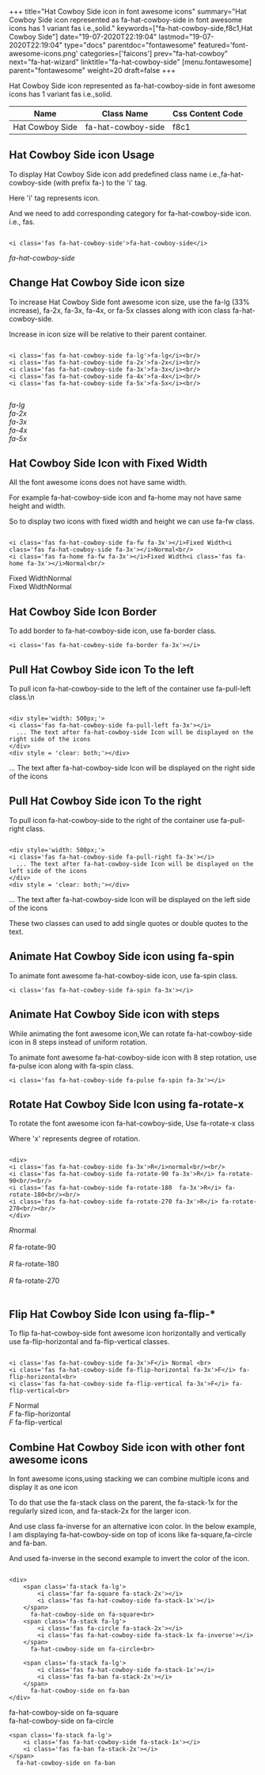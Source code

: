 +++
title="Hat Cowboy Side icon in font awesome icons"
summary="Hat Cowboy Side icon represented as fa-hat-cowboy-side in font awesome icons has 1 variant fas i.e.,solid."
keywords=["fa-hat-cowboy-side,f8c1,Hat Cowboy Side"]
date="19-07-2020T22:19:04"
lastmod="19-07-2020T22:19:04"
type="docs"
parentdoc="fontawesome"
featured='font-awesome-icons.png'
categories=['faicons']
prev="fa-hat-cowboy"
next="fa-hat-wizard"
linktitle="fa-hat-cowboy-side"
[menu.fontawesome]
parent="fontawesome"
weight=20
draft=false
+++


Hat Cowboy Side icon represented as fa-hat-cowboy-side in font awesome icons has 1 variant fas i.e.,solid.

<div class='table-responsive'><table class='table'><thead><tr><th>Name</th><th>Class Name</th><th>Css Content Code</th></tr></thead><tbody><tr><td>Hat Cowboy Side</td><td>fa-hat-cowboy-side</td><td>f8c1</td></tr></tbody></table></div>



## Hat Cowboy Side icon Usage

To display Hat Cowboy Side icon add predefined class name i.e.,fa-hat-cowboy-side (with prefix fa-) to the 'i' tag.

Here 'i' tag represents icon.

And we need to add corresponding category for fa-hat-cowboy-side icon. i.e., fas.


```

<i class='fas fa-hat-cowboy-side'>fa-hat-cowboy-side</i>
```

<i class='fas fa-hat-cowboy-side'>fa-hat-cowboy-side</i>




## Change Hat Cowboy Side icon size
To increase Hat Cowboy Side font awesome icon size, use the fa-lg (33% increase), fa-2x, fa-3x, fa-4x, or fa-5x classes along with icon class fa-hat-cowboy-side.

Increase in icon size will be relative to their parent container. 

```

<i class='fas fa-hat-cowboy-side fa-lg'>fa-lg</i><br/>
<i class='fas fa-hat-cowboy-side fa-2x'>fa-2x</i><br/>
<i class='fas fa-hat-cowboy-side fa-3x'>fa-3x</i><br/>
<i class='fas fa-hat-cowboy-side fa-4x'>fa-4x</i><br/>
<i class='fas fa-hat-cowboy-side fa-5x'>fa-5x</i><br/>
            
```

<i class='fas fa-hat-cowboy-side fa-lg'>fa-lg</i><br/>
<i class='fas fa-hat-cowboy-side fa-2x'>fa-2x</i><br/>
<i class='fas fa-hat-cowboy-side fa-3x'>fa-3x</i><br/>
<i class='fas fa-hat-cowboy-side fa-4x'>fa-4x</i><br/>
<i class='fas fa-hat-cowboy-side fa-5x'>fa-5x</i><br/>
            



## Hat Cowboy Side Icon with Fixed Width 

All the font awesome icons does not have same width.

For example fa-hat-cowboy-side icon and fa-home may not have same height and width.

So to display two icons with fixed width and height we can use fa-fw class.


```

<i class='fas fa-hat-cowboy-side fa-fw fa-3x'></i>Fixed Width<i class='fas fa-hat-cowboy-side fa-3x'></i>Normal<br/>
<i class='fas fa-home fa-fw fa-3x'></i>Fixed Width<i class='fas fa-home fa-3x'></i>Normal<br/>
```

<i class='fas fa-hat-cowboy-side fa-fw fa-3x'></i>Fixed Width<i class='fas fa-hat-cowboy-side fa-3x'></i>Normal<br/>
<i class='fas fa-home fa-fw fa-3x'></i>Fixed Width<i class='fas fa-home fa-3x'></i>Normal<br/>



## Hat Cowboy Side Icon Border 

To add border to fa-hat-cowboy-side icon, use fa-border class.


```
<i class='fas fa-hat-cowboy-side fa-border fa-3x'></i>

```
<i class='fas fa-hat-cowboy-side fa-border fa-3x'></i>





## Pull Hat Cowboy Side icon To the left

To pull icon fa-hat-cowboy-side to the left of the container use fa-pull-left class.\n

```

<div style='width: 500px;'>
<i class='fas fa-hat-cowboy-side fa-pull-left fa-3x'></i>
  ... The text after fa-hat-cowboy-side Icon will be displayed on the right side of the icons
</div>
<div style = 'clear: both;'></div>
```

<div style='width: 500px;'>
<i class='fas fa-hat-cowboy-side fa-pull-left fa-3x'></i>
  ... The text after fa-hat-cowboy-side Icon will be displayed on the right side of the icons
</div>
<div style = 'clear: both;'></div>




## Pull Hat Cowboy Side icon To the right
To pull icon fa-hat-cowboy-side to the right of the container use fa-pull-right class.

```

<div style='width: 500px;'>
<i class='fas fa-hat-cowboy-side fa-pull-right fa-3x'></i>
  ... The text after fa-hat-cowboy-side Icon will be displayed on the left side of the icons
</div>
<div style = 'clear: both;'></div>
```

<div style='width: 500px;'>
<i class='fas fa-hat-cowboy-side fa-pull-right fa-3x'></i>
  ... The text after fa-hat-cowboy-side Icon will be displayed on the left side of the icons
</div>
<div style = 'clear: both;'></div>

These two classes can used to add single quotes or double quotes to the text.


## Animate Hat Cowboy Side icon using fa-spin
To animate font awesome fa-hat-cowboy-side icon, use fa-spin class.

```
<i class='fas fa-hat-cowboy-side fa-spin fa-3x'></i>
```
<i class='fas fa-hat-cowboy-side fa-spin fa-3x'></i>




## Animate Hat Cowboy Side icon with steps
While animating the font awesome icon,We can rotate fa-hat-cowboy-side icon in 8 steps instead of uniform rotation.

To animate font awesome fa-hat-cowboy-side icon with 8 step rotation, use fa-pulse icon along with fa-spin class.


```
<i class='fas fa-hat-cowboy-side fa-pulse fa-spin fa-3x'></i>

```
<i class='fas fa-hat-cowboy-side fa-pulse fa-spin fa-3x'></i>





## Rotate Hat Cowboy Side Icon using fa-rotate-x
To rotate the font awesome icon fa-hat-cowboy-side, Use fa-rotate-x class

Where 'x' represents degree of rotation.


```

<div>
<i class='fas fa-hat-cowboy-side fa-3x'>R</i>normal<br/><br/>
<i class='fas fa-hat-cowboy-side fa-rotate-90 fa-3x'>R</i> fa-rotate-90<br/><br/> 
<i class='fas fa-hat-cowboy-side fa-rotate-180  fa-3x'>R</i> fa-rotate-180<br/><br/> 
<i class='fas fa-hat-cowboy-side fa-rotate-270 fa-3x'>R</i> fa-rotate-270<br/><br/>
</div>
```

<div>
<i class='fas fa-hat-cowboy-side fa-3x'>R</i>normal<br/><br/>
<i class='fas fa-hat-cowboy-side fa-rotate-90 fa-3x'>R</i> fa-rotate-90<br/><br/> 
<i class='fas fa-hat-cowboy-side fa-rotate-180  fa-3x'>R</i> fa-rotate-180<br/><br/> 
<i class='fas fa-hat-cowboy-side fa-rotate-270 fa-3x'>R</i> fa-rotate-270<br/><br/>
</div>




## Flip Hat Cowboy Side Icon using fa-flip-*
To flip fa-hat-cowboy-side font awesome icon horizontally and vertically use fa-flip-horizontal and fa-flip-vertical classes. 

```

<i class='fas fa-hat-cowboy-side fa-3x'>F</i> Normal <br>
<i class='fas fa-hat-cowboy-side fa-flip-horizontal fa-3x'>F</i> fa-flip-horizontal<br>
<i class='fas fa-hat-cowboy-side fa-flip-vertical fa-3x'>F</i> fa-flip-vertical<br>
```

<i class='fas fa-hat-cowboy-side fa-3x'>F</i> Normal <br>
<i class='fas fa-hat-cowboy-side fa-flip-horizontal fa-3x'>F</i> fa-flip-horizontal<br>
<i class='fas fa-hat-cowboy-side fa-flip-vertical fa-3x'>F</i> fa-flip-vertical<br>




## Combine Hat Cowboy Side icon with other font awesome icons
In font awesome icons,using stacking we can combine multiple icons and display it as one icon 

To do that use the fa-stack class on the parent, the fa-stack-1x for the regularly sized icon, and fa-stack-2x for the larger icon.

And use class fa-inverse for an alternative icon color. 
In the below example, I am displaying fa-hat-cowboy-side on top of icons like fa-square,fa-circle and fa-ban.

And used fa-inverse in the second example to invert the color of the icon.

```

<div>
    <span class='fa-stack fa-lg'>
        <i class='far fa-square fa-stack-2x'></i>
        <i class='fas fa-hat-cowboy-side fa-stack-1x'></i>
    </span>
      fa-hat-cowboy-side on fa-square<br>
    <span class='fa-stack fa-lg'>
        <i class='fas fa-circle fa-stack-2x'></i>
        <i class='fas fa-hat-cowboy-side fa-stack-1x fa-inverse'></i>
    </span>
      fa-hat-cowboy-side on fa-circle<br>

    <span class='fa-stack fa-lg'>
        <i class='fas fa-hat-cowboy-side fa-stack-1x'></i>
        <i class='fas fa-ban fa-stack-2x'></i>
    </span>
      fa-hat-cowboy-side on fa-ban
</div>
```

<div>
    <span class='fa-stack fa-lg'>
        <i class='far fa-square fa-stack-2x'></i>
        <i class='fas fa-hat-cowboy-side fa-stack-1x'></i>
    </span>
      fa-hat-cowboy-side on fa-square<br>
    <span class='fa-stack fa-lg'>
        <i class='fas fa-circle fa-stack-2x'></i>
        <i class='fas fa-hat-cowboy-side fa-stack-1x fa-inverse'></i>
    </span>
      fa-hat-cowboy-side on fa-circle<br>

    <span class='fa-stack fa-lg'>
        <i class='fas fa-hat-cowboy-side fa-stack-1x'></i>
        <i class='fas fa-ban fa-stack-2x'></i>
    </span>
      fa-hat-cowboy-side on fa-ban
</div>






